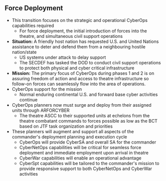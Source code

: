 ## Force Deployment

- This transition focuses on the strategic and operational CyberOps capabilities required
  - For force deployment, the initial introduction of forces into the theatre, and simultaneous civil support operations
- **Situation:** A friendly host nation has requested U.S. and United Nations assistance to deter and defend them from a neighbouring hostile nation/state
  - US systems under attack to delay support
  - The SECDEF has tasked the DOD to conduct civil support operations to protect both physical and cyber critical infrastructure
- **Mission:** The primary focus of CyberOps during phases 1 and 2 is on assuring freedom of action and access to theatre infrastructure so follow-on forces can seamlessly flow into the area of operations.
- CyberOps support for the mission
  - Normal enduring continental U.S. and forward base cyber activities continue
- CyberOps planners now must surge and deploy from their assigned units through ARFORCYBER
  - The theatre ASCC to their supported units at echelons from the theatre combatant commands to forces possible as low as the BCT based on JTF task organization and priorities
- These planners will augment and support all aspects of the commander's deployment planning and execution cycle
  - CyberOps will provide CyberSA and overall SA for the commander
  - CyberNetOps capabilities will be critical for seamless force deployment and immediate employment upon arrival in theatre
  - CyberWar capabilities will enable an operational advantage
  - CyberSpt capabilities will be tailored to the commander's mission to provide responsive support to both CyberNetOps and CyberWar activities
